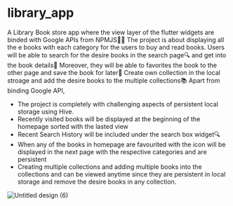 # library_app

A Library Book store app where the view layer of the flutter widgets are binded with Google APIs from NPMJS🧑‍💻
The project is about displaying all the e books with each category for the users to buy and read books. Users will be able to search for the desire books in the search page🔍 and get into the book details📘
Moreover, they will be able to favorites the book to the other page and save the book for later📌 Create own collection in the local stroage and add the desire books to the multiple collections📚
Apart from binding Google API, 

 - The project is completely with challenging aspects of persistent local storage using Hive.
 - Recently visited books will be displayed at the beginning of the homepage sorted with the lasted view
 - Recent Search History will be included under the search box widget🔍
 - When any of the books in homepage are favourited with the icon will be displayed in the next page with the respective categories and are persistent
 - Creating multiple collections and adding multiple books into the collections and can be viewed anytime since they are persistent in local storage and remove the desire books in any collection.

![Untitled design (6)](https://github.com/LyNNxMooon/Library-App/assets/112456534/1a63d42d-4744-4d45-a31c-efb426aa96e5)




